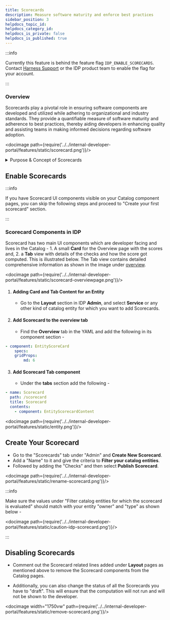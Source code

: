 ```yaml
---
title: Scorecards
description: Measure software maturity and enforce best practices
sidebar_position: 3
helpdocs_topic_id:
helpdocs_category_id:
helpdocs_is_private: false
helpdocs_is_published: true
---
```


:::info

Currently this feature is behind the feature flag `IDP_ENABLE_SCORECARDS`. Contact [Harness Support](mailto:support@harness.io) or the IDP product team to enable the flag for your account.

:::

### Overview

Scorecards play a pivotal role in ensuring software components are developed and utilized while adhering to organizational and industry standards. They provide a quantifiable measure of software maturity and adherence to best practices, thereby aiding developers in enhancing quality and assisting teams in making informed decisions regarding software adoption.

<docimage path={require('../../internal-developer-portal/features/static/scorecard.png')}/>

<details>
<summary>Purpose & Concept of Scorecards</summary>

- **Measure Software Maturity**: Evaluate the robustness and reliability of software components.
- **Assess Best Practices**: Ensure software adheres to organizational and industry standards.
- **Gamification**: Encourage developers to adhere to standards by providing scores.
- **Confidence Estimation**: Help teams estimate the reliability of software based on its score.

<docimage path={require('../../internal-developer-portal/features/static/concept-scorecard.png')}/>

- **Check**: A check is a query performed against a data point for a software component which results in either `Pass` or `Fail`.
- **Data Source**: Data Sources are third-party providers which can provide a specific type of data for a software component. Example - GitHub, GitLab, Harness, Pagerduty, etc.
- **Data Points**: For each software component, every data source provides some data points. The data points could be a number, a string or a boolean. 

</details>


## Enable Scorecards

:::info

If you have Scorecard UI components visible on your Catalog component pages, you can skip the following steps and proceed to "Create your first scorecard" section.
  
:::

### Scorecard Components in IDP

Scorecard has two main UI components which are developer facing and lives in the Catalog - 1. A small **Card** for the Overview page with the scores and, 2. a **Tab** view with details of the checks and how the score got computed. This is illustrated below. The Tab view contains detailed comprehensive information as shown in the image under [overview](/docs/internal-developer-portal/features/scorecard#overview).

<docimage path={require('../../internal-developer-portal/features/static/scorecard-overviewpage.png')}/>


1. #### Adding Card and Tab Content for an Entity

    - Go to the **Layout** section in IDP **Admin**, and select **Service** or any other kind of catalog entity for which you want to add Scorecards.

2. #### Add Scorecard to the overview tab
    
    - Find the **Overview** tab in the YAML and add the following in its component section -

```yaml
- component: EntityScoreCard
    specs:
    gridProps:
        md: 6
```

3. #### Add Scorecard Tab component

    - Under the **tabs** section add the following -

```yaml
- name: Scorecard
  path: /scorecard
  title: Scorecard
  contents:
    - component: EntityScorecardContent
```
<docimage path={require('../../internal-developer-portal/features/static/entity.png')}/>

## Create Your Scorecard

  - Go to the "Scorecards" tab under "Admin" and **Create New Scorecard**. 
  - Add a "Name" to it and give the criteria to **Filter your catalog entities**.
  - Followed by adding the "Checks" and then select **Publish Scorecard**.

  <docimage path={require('../../internal-developer-portal/features/static/rename-scorecard.png')}/>

  :::info

  Make sure the values under "Filter catalog entities for which the scorecard is evaluated" should match with your entity "owner" and "type" as shown below -

  <docimage path={require('../../internal-developer-portal/features/static/caution-idp-scorecard.png')}/>

  :::

## Disabling Scorecards
    
- Comment out the Scorecard related lines added under **Layout** pages as mentioned above to remove the Scorecard components from the Catalog pages. 

- Additionally, you can also change the status of all the Scorecards you have to "draft". This will ensure that the computation will not run and will not be shown to the developer. 

<docimage width="1750vw" path={require('../../internal-developer-portal/features/static/remove-scorecard.png')}/>
